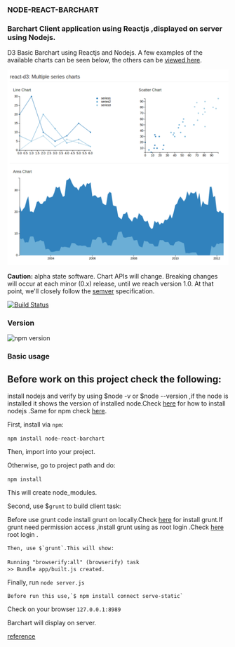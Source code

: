 ### NODE-REACT-BARCHART
### Barchart Client application using Reactjs ,displayed on server using Nodejs.

D3 Basic Barchart using Reactjs and Nodejs. A few examples of the available charts can be seen below, the others can be [viewed here](https://reactiva.github.io/react-d3-website/).

![react-d3 chart images](https://raw.githubusercontent.com/esbullington/react-d3-website/gh-pages/img/multiseries.png)

**Caution:**  alpha state software. Chart APIs will change. Breaking changes will occur at each minor (0.x) release, until we reach version 1.0.  At that point, we'll closely follow the [semver](http://semver.org/) specification.

[![Build Status](https://travis-ci.org/esbullington/react-d3.svg?branch=master)](http://blog.scottlogic.com/2015/09/03/d3-without-d3.html)

### Version
![npm version](https://badge.fury.io/js/npm.svg)


### Basic usage

## Before work on this project check the following:
  install nodejs and verify by using $node -v or $node --version ,if the node is installed it shows the version of installed node.Check [here](https://nodejs.org/en/download/package-manager) for how to install nodejs .Same for npm check [here](https://docs.npmjs.com/cli/install).
    

First, install via `npm`:

`npm install node-react-barchart`

  Then, import into your project.
  
 Otherwise, go to project path and do:
 
 `npm install`
 
  This will create node_modules.
  
  Second, use $`grunt` to build client task:
    
  Before use grunt code install grunt on locally.Check [here](http://gruntjs.com/getting-started) for install grunt.If grunt need permission access ,install grunt using as root login .Check [here](http://askubuntu.com/questions/91598/how-do-i-login-as-root) root login .
    
    Then, use $`grunt`.This will show:
    
    Running "browserify:all" (browserify) task
    >> Bundle app/built.js created.
    
  Finally, run `node server.js`
    
    Before run this use,`$ npm install connect serve-static`
    
  
    
  Check on your browser `127.0.0.1:8989`
    
  Barchart will display on server.
     
  [reference](http://blog.scottlogic.com/2015/09/03/d3-without-d3.html)

